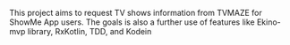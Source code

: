 This project aims to request TV shows information from TVMAZE for ShowMe App users.
The goals is also a further use of features like Ekino-mvp library, RxKotlin, TDD, and Kodein 
